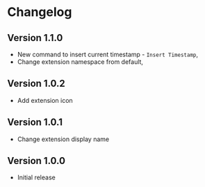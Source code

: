 # Changelog

## Version 1.1.0

* New command to insert current timestamp - `Insert Timestamp`,
* Change extension namespace from default,

## Version 1.0.2

* Add extension icon

## Version 1.0.1

* Change extension display name

## Version 1.0.0

* Initial release